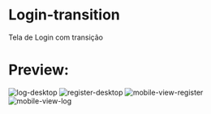# Login-transition
Tela de Login com transição 
# Preview:



![log-desktop](https://user-images.githubusercontent.com/101675852/194686693-05e82396-fb48-476b-9c45-314bbcdea969.png)
![register-desktop](https://user-images.githubusercontent.com/101675852/194686700-ef355246-f7b7-4f9d-b320-4fcb255712be.png)
![mobile-view-register](https://user-images.githubusercontent.com/101675852/194686703-3fb6b8e6-7b52-4ad3-92b1-1d0b9dc08e8d.png)
![mobile-view-log](https://user-images.githubusercontent.com/101675852/194686705-10a8150b-65c2-436f-bf82-2e912ac9c02f.png)
